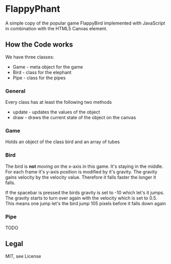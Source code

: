 # FlappyPhant

A simple copy of the popular game FlappyBird implemented with JavaScript in combination with the HTML5 Canvas element.

## How the Code works

We have three classes:

* Game - meta object for the game
* Bird - class for the elephant
* Pipe - class for the pipes

### General 

Every class has at least the following two methods

* update - updates the values of the object 
* draw - draws the current state of the object on the canvas

### Game

Holds an object of the class bird and an array of tubes

### Bird

The bird is **not** moving on the x-axis in this game. It's staying in the middle. For each frame it's y-axis position is modified by it's gravity. The gravity gains velocity by the velocity value. Therefore it falls faster the longer it falls.

If the spacebar is pressed the birds gravity is set to -10 which let's it jumps. The gravity starts to turn over again with the velocity which is set to 0.5. This means one jump let's the bird jump 105 pixels before it falls down again

### Pipe

TODO

## Legal

MIT, see License

